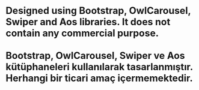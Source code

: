 <div style="font-size: 25px; font-weight: bold;"> Designed using Bootstrap, OwlCarousel, Swiper and Aos libraries. It does not contain any commercial purpose. </br><br>
  Bootstrap, OwlCarousel, Swiper ve Aos kütüphaneleri kullanılarak tasarlanmıştır. Herhangi bir ticari amaç içermemektedir.</div>
